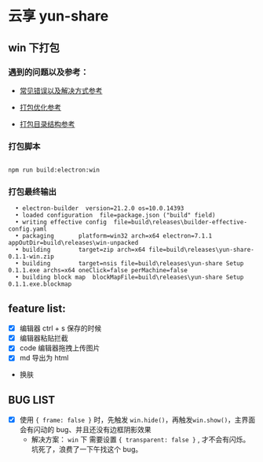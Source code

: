 # 云享 yun-share

## win 下打包

### 遇到的问题以及参考：

-   [常见错误以及解决方式参考](https://juejin.im/post/5bc53aade51d453df0447927)

-   [打包优化参考](https://imweb.io/topic/5b6817b5f6734fdf12b4b09c)

-   [打包目录结构参考](https://juejin.im/post/5b86b7fd6fb9a019c476fc06#heading-12)

### 打包脚本

```bash

npm run build:electron:win

```

### 打包最终输出

```
  • electron-builder  version=21.2.0 os=10.0.14393
  • loaded configuration  file=package.json ("build" field)
  • writing effective config  file=build\releases\builder-effective-config.yaml
  • packaging       platform=win32 arch=x64 electron=7.1.1 appOutDir=build\releases\win-unpacked
  • building        target=zip arch=x64 file=build\releases\yun-share-0.1.1-win.zip
  • building        target=nsis file=build\releases\yun-share Setup 0.1.1.exe archs=x64 oneClick=false perMachine=false
  • building block map  blockMapFile=build\releases\yun-share Setup 0.1.1.exe.blockmap
```

## feature list:

-   [x] 编辑器 ctrl + s 保存的时候
-   [x] 编辑器粘贴拦截
-   [x] code 编辑器拖拽上传图片
-   [x] md 导出为 html
-   换肤

## BUG LIST

-   [x] 使用 `{ frame: false }` 时，先触发 `win.hide()`，再触发`win.show()`，主界面会有闪动的 bug、并且还没有边框阴影效果
    -   解决方案： `win` 下 需要设置 `{ transparent: false }` , 才不会有闪烁。 坑死了，浪费了一下午找这个 bug。
